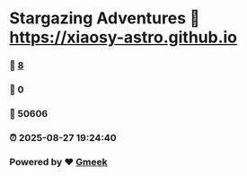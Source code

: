 # Stargazing Adventures :link: https://xiaosy-astro.github.io 
### :page_facing_up: [8](https://xiaosy-astro.github.io/tag.html) 
### :speech_balloon: 0 
### :hibiscus: 50606 
### :alarm_clock: 2025-08-27 19:24:40 
### Powered by :heart: [Gmeek](https://github.com/Meekdai/Gmeek)
